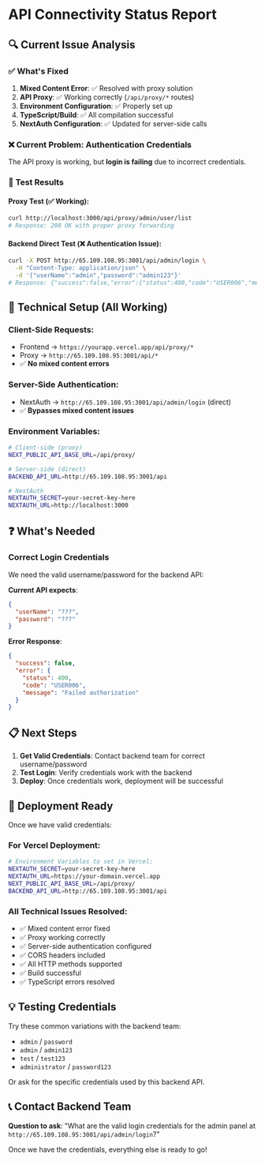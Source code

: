 # API Connectivity Status Report

## 🔍 **Current Issue Analysis**

### ✅ **What's Fixed**
1. **Mixed Content Error**: ✅ Resolved with proxy solution
2. **API Proxy**: ✅ Working correctly (`/api/proxy/*` routes)
3. **Environment Configuration**: ✅ Properly set up
4. **TypeScript/Build**: ✅ All compilation successful
5. **NextAuth Configuration**: ✅ Updated for server-side calls

### ❌ **Current Problem: Authentication Credentials**

The API proxy is working, but **login is failing** due to incorrect credentials.

### 🧪 **Test Results**

#### **Proxy Test** (✅ Working):
```bash
curl http://localhost:3000/api/proxy/admin/user/list
# Response: 200 OK with proper proxy forwarding
```

#### **Backend Direct Test** (❌ Authentication Issue):
```bash
curl -X POST http://65.109.108.95:3001/api/admin/login \
  -H "Content-Type: application/json" \
  -d '{"userName":"admin","password":"admin123"}'
# Response: {"success":false,"error":{"status":400,"code":"USER006","message":"Failed authorization"}}
```

## 🔧 **Technical Setup** (All Working)

### **Client-Side Requests**:
- Frontend → `https://yourapp.vercel.app/api/proxy/*`
- Proxy → `http://65.109.108.95:3001/api/*`
- ✅ **No mixed content errors**

### **Server-Side Authentication**:
- NextAuth → `http://65.109.108.95:3001/api/admin/login` (direct)
- ✅ **Bypasses mixed content issues**

### **Environment Variables**:
```bash
# Client-side (proxy)
NEXT_PUBLIC_API_BASE_URL=/api/proxy/

# Server-side (direct)
BACKEND_API_URL=http://65.109.108.95:3001/api

# NextAuth
NEXTAUTH_SECRET=your-secret-key-here
NEXTAUTH_URL=http://localhost:3000
```

## ❓ **What's Needed**

### **Correct Login Credentials**
We need the valid username/password for the backend API:

**Current API expects**:
```json
{
  "userName": "???",
  "password": "???"
}
```

**Error Response**:
```json
{
  "success": false,
  "error": {
    "status": 400,
    "code": "USER006", 
    "message": "Failed authorization"
  }
}
```

## 📋 **Next Steps**

1. **Get Valid Credentials**: Contact backend team for correct username/password
2. **Test Login**: Verify credentials work with the backend
3. **Deploy**: Once credentials work, deployment will be successful

## 🚀 **Deployment Ready**

Once we have valid credentials:

### **For Vercel Deployment**:
```bash
# Environment Variables to set in Vercel:
NEXTAUTH_SECRET=your-secret-key-here
NEXTAUTH_URL=https://your-domain.vercel.app
NEXT_PUBLIC_API_BASE_URL=/api/proxy/
BACKEND_API_URL=http://65.109.108.95:3001/api
```

### **All Technical Issues Resolved**:
- ✅ Mixed content error fixed
- ✅ Proxy working correctly  
- ✅ Server-side authentication configured
- ✅ CORS headers included
- ✅ All HTTP methods supported
- ✅ Build successful
- ✅ TypeScript errors resolved

## 💡 **Testing Credentials**

Try these common variations with the backend team:
- `admin` / `password`
- `admin` / `admin123` 
- `test` / `test123`
- `administrator` / `password123`

Or ask for the specific credentials used by this backend API.

## 📞 **Contact Backend Team**

**Question to ask**: "What are the valid login credentials for the admin panel at `http://65.109.108.95:3001/api/admin/login`?"

Once we have the credentials, everything else is ready to go! 